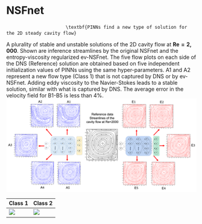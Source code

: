 # NSFnet
                          \textbf{PINNs find a new type of solution for the 2D steady cavity flow} 

A plurality of stable and unstable solutions of the 2D cavity flow at $\boldsymbol{Re=2,000}$. Shown are inference streamlines by the original NSFnet and the entropy-viscosity regularized ev-NSFnet. The five flow plots on each side of the DNS (Reference) solution are obtained based on five independent initialization values of PINNs using the same hyper-parameters. A1 and A2 represent a new flow type (Class 1) that is not captured by DNS or by ev-NSFnet. Adding eddy viscosity to the Navier-Stokes leads to a stable solution, similar with what is captured by DNS. The average error in the velocity field for B1-B5 is less than 4\%.
![](https://github.com/Scien42/NSFnet/blob/main/resources/ev_NSFnet.png)

Class 1 | Class 2
--- | ---
![](https://github.com/Scien42/NSFnet/blob/main/Re2K_class1.gif) | ![](https://github.com/Scien42/NSFnet/blob/main/resources/Re2K_Class2.gif) 








